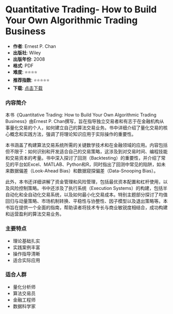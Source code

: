 # Quantitative Trading- How to Build Your Own Algorithmic Trading Business

- **作者**: Ernest P. Chan
- **出版社**: Wiley
- **出版年份**: 2008
- **格式**: PDF
- **难度**: ⭐⭐⭐⭐
- **推荐指数**: ⭐⭐⭐⭐⭐
- **下载**: [点击下载](https://github.com/LLMQuant/asset/blob/main/Quantitative%20Trading_%20How%20to%20Build%20Your%20Own%20Algorithmic%20Trading%20Business-Wiley%20(2008).pdf)

### 内容简介

本书《Quantitative Trading: How to Build Your Own Algorithmic Trading Business》由Ernest P. Chan撰写，旨在指导独立交易者和有志于在金融机构从事量化交易的个人，如何建立自己的算法交易业务。书中详细介绍了量化交易的核心概念和实践方法，强调了将理论知识应用于实际操作的重要性。

本书涵盖了构建算法交易系统所需的关键数学技术和在金融领域的应用。内容包括但不限于：如何识别和开发适合自己的交易策略，这涉及到对交易时间、编程技能和交易资本的考量。书中深入探讨了回测（Backtesting）的重要性，并介绍了常见的平台如Excel、MATLAB、Python和R，同时指出了回测中常见的陷阱，如未来数据偏差（Look-Ahead Bias）和数据窥探偏差（Data-Snooping Bias）。

此外，本书还详细讲解了资金管理和风险管理，包括最优资本配置和杠杆使用，以及风险控制策略。书中还涉及了执行系统（Execution Systems）的构建，包括半自动化和全自动化交易系统，以及如何最小化交易成本。特别主题部分探讨了均值回归与动量策略、市场机制转换、平稳性与协整性、因子模型以及退出策略等。本书旨在提供一个全面的指南，帮助读者将技术专长与商业敏锐度相结合，成功构建和运营盈利的算法交易业务。

### 主要特点

- 理论基础扎实
- 实践案例丰富
- 操作指导清晰
- 适合实际应用

### 适合人群

- 量化分析师
- 算法交易员
- 金融工程师
- 数据科学家